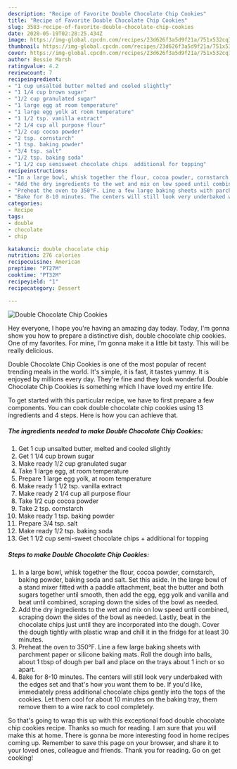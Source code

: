 ```yaml
---
description: "Recipe of Favorite Double Chocolate Chip Cookies"
title: "Recipe of Favorite Double Chocolate Chip Cookies"
slug: 3583-recipe-of-favorite-double-chocolate-chip-cookies
date: 2020-05-19T02:28:25.434Z
image: https://img-global.cpcdn.com/recipes/23d626f3a5d9f21a/751x532cq70/double-chocolate-chip-cookies-recipe-main-photo.jpg
thumbnail: https://img-global.cpcdn.com/recipes/23d626f3a5d9f21a/751x532cq70/double-chocolate-chip-cookies-recipe-main-photo.jpg
cover: https://img-global.cpcdn.com/recipes/23d626f3a5d9f21a/751x532cq70/double-chocolate-chip-cookies-recipe-main-photo.jpg
author: Bessie Marsh
ratingvalue: 4.2
reviewcount: 7
recipeingredient:
- "1 cup unsalted butter melted and cooled slightly"
- "1 1/4 cup brown sugar"
- "1/2 cup granulated sugar"
- "1 large egg at room temperature"
- "1 large egg yolk at room temperature"
- "1 1/2 tsp. vanilla extract"
- "2 1/4 cup all purpose flour"
- "1/2 cup cocoa powder"
- "2 tsp. cornstarch"
- "1 tsp. baking powder"
- "3/4 tsp. salt"
- "1/2 tsp. baking soda"
- "1 1/2 cup semisweet chocolate chips  additional for topping"
recipeinstructions:
- "In a large bowl, whisk together the flour, cocoa powder, cornstarch, baking powder, baking soda and salt. Set this aside. In the large bowl of a stand mixer fitted with a paddle attachment, beat the butter and both sugars together until smooth, then add the egg, egg yolk and vanilla and beat until combined, scraping down the sides of the bowl as needed."
- "Add the dry ingredients to the wet and mix on low speed until combined, scraping down the sides of the bowl as needed. Lastly, beat in the chocolate chips just until they are incorporated into the dough. Cover the dough tightly with plastic wrap and chill it in the fridge for at least 30 minutes."
- "Preheat the oven to 350°F. Line a few large baking sheets with parchment paper or silicone baking mats. Roll the dough into balls, about 1 tbsp of dough per ball and place on the trays about 1 inch or so apart."
- "Bake for 8-10 minutes. The centers will still look very underbaked with the edges set and that&#39;s how you want them to be. If you&#39;d like, immediately press additional chocolate chips gently into the tops of the cookies. Let them cool for about 10 minutes on the baking tray, them remove them to a wire rack to cool completely."
categories:
- Recipe
tags:
- double
- chocolate
- chip

katakunci: double chocolate chip 
nutrition: 276 calories
recipecuisine: American
preptime: "PT27M"
cooktime: "PT32M"
recipeyield: "1"
recipecategory: Dessert

---
```



![Double Chocolate Chip Cookies](https://img-global.cpcdn.com/recipes/23d626f3a5d9f21a/751x532cq70/double-chocolate-chip-cookies-recipe-main-photo.jpg)

Hey everyone, I hope you're having an amazing day today. Today, I'm gonna show you how to prepare a distinctive dish, double chocolate chip cookies. One of my favorites. For mine, I'm gonna make it a little bit tasty. This will be really delicious.



Double Chocolate Chip Cookies is one of the most popular of recent trending meals in the world. It's simple, it is fast, it tastes yummy. It is enjoyed by millions every day. They're fine and they look wonderful. Double Chocolate Chip Cookies is something which I have loved my entire life.


To get started with this particular recipe, we have to first prepare a few components. You can cook double chocolate chip cookies using 13 ingredients and 4 steps. Here is how you can achieve that.

<!--inarticleads1-->

##### The ingredients needed to make Double Chocolate Chip Cookies:

1. Get 1 cup unsalted butter, melted and cooled slightly
1. Get 1 1/4 cup brown sugar
1. Make ready 1/2 cup granulated sugar
1. Take 1 large egg, at room temperature
1. Prepare 1 large egg yolk, at room temperature
1. Make ready 1 1/2 tsp. vanilla extract
1. Make ready 2 1/4 cup all purpose flour
1. Take 1/2 cup cocoa powder
1. Take 2 tsp. cornstarch
1. Make ready 1 tsp. baking powder
1. Prepare 3/4 tsp. salt
1. Make ready 1/2 tsp. baking soda
1. Get 1 1/2 cup semi-sweet chocolate chips + additional for topping




<!--inarticleads2-->

##### Steps to make Double Chocolate Chip Cookies:

1. In a large bowl, whisk together the flour, cocoa powder, cornstarch, baking powder, baking soda and salt. Set this aside. In the large bowl of a stand mixer fitted with a paddle attachment, beat the butter and both sugars together until smooth, then add the egg, egg yolk and vanilla and beat until combined, scraping down the sides of the bowl as needed.
1. Add the dry ingredients to the wet and mix on low speed until combined, scraping down the sides of the bowl as needed. Lastly, beat in the chocolate chips just until they are incorporated into the dough. Cover the dough tightly with plastic wrap and chill it in the fridge for at least 30 minutes.
1. Preheat the oven to 350°F. Line a few large baking sheets with parchment paper or silicone baking mats. Roll the dough into balls, about 1 tbsp of dough per ball and place on the trays about 1 inch or so apart.
1. Bake for 8-10 minutes. The centers will still look very underbaked with the edges set and that&#39;s how you want them to be. If you&#39;d like, immediately press additional chocolate chips gently into the tops of the cookies. Let them cool for about 10 minutes on the baking tray, them remove them to a wire rack to cool completely.




So that's going to wrap this up with this exceptional food double chocolate chip cookies recipe. Thanks so much for reading. I am sure that you will make this at home. There is gonna be more interesting food in home recipes coming up. Remember to save this page on your browser, and share it to your loved ones, colleague and friends. Thank you for reading. Go on get cooking!
